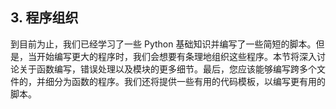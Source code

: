 
## 3. 程序组织

到目前为止，我们已经学习了一些 Python 基础知识并编写了一些简短的脚本。但是，当开始编写更大的程序时，我们会想要有条理地组织这些程序。本节将深入讨论关于函数编写，错误处理以及模块的更多细节。最后，您应该能够编写跨多个文件的，并细分为函数的程序。我们还将提供一些有用的代码模板，以编写更有用的脚本。
